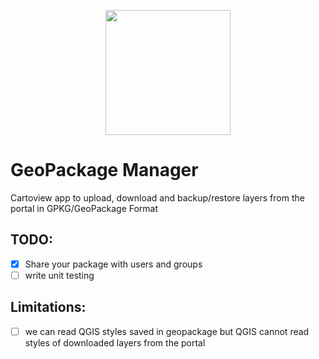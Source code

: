 <p align="center">
  <img src="http://www.geopackage.org/img/geopkg.png" width="200"/>
</p>

# GeoPackage Manager
Cartoview app to upload, download and backup/restore layers from the portal in GPKG/GeoPackage Format

## TODO:
- [X] Share your package with users and groups
- [ ] write unit testing

## Limitations:
- [ ] we can read QGIS styles saved in geopackage but QGIS cannot read styles of downloaded layers from the portal 